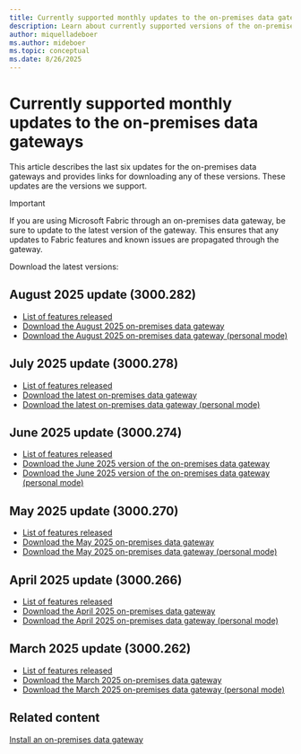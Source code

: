 ```yaml
---
title: Currently supported monthly updates to the on-premises data gateways
description: Learn about currently supported versions of the on-premises data gateways.
author: miquelladeboer
ms.author: mideboer
ms.topic: conceptual
ms.date: 8/26/2025
---
```


# Currently supported monthly updates to the on-premises data gateways

This article describes the last six updates for the on-premises data gateways and provides links for downloading any of these versions. These updates are the versions we support.

> [!IMPORTANT]
> If you are using Microsoft Fabric through an on-premises data gateway, be sure to update to the latest version of the gateway. This ensures that any updates to Fabric features and known issues are propagated through the gateway.

Download the latest versions:

## August 2025 update (3000.282)

- [List of features released](https://blog.fabric.microsoft.com/en-us/blog/on-premises-data-gateway-august-2025-release/)
- [Download the August 2025 on-premises data gateway](https://download.microsoft.com/download/D/A/1/DA1FDDB8-6DA8-4F50-B4D0-18019591E182/GatewayInstall-25-08.exe)
- [Download the August 2025 on-premises data gateway (personal mode)](https://download.microsoft.com/download/6/0/2/602A459E-E1A3-4FB9-B07F-FC2B60881900/On-premises%20data%20gateway%20(personal%20mode)-25-08.exe)

## July 2025 update (3000.278)

- [List of features released](https://blog.fabric.microsoft.com/en-us/blog/on-premises-data-gateway-july-2025-release/)
- [Download the latest on-premises data gateway](https://download.microsoft.com/download/D/A/1/DA1FDDB8-6DA8-4F50-B4D0-18019591E182/GatewayInstall-25-07.exe)
- [Download the latest on-premises data gateway (personal mode)](https://download.microsoft.com/download/6/0/2/602A459E-E1A3-4FB9-B07F-FC2B60881900/On-premises%20data%20gateway%20(personal%20mode)-25-07.exe)

## June 2025 update (3000.274)

- [List of features released](https://blog.fabric.microsoft.com/en-us/blog/on-premises-data-gateway-june-2025-release/)
- [Download the June 2025 version of the on-premises data gateway](https://download.microsoft.com/download/D/A/1/DA1FDDB8-6DA8-4F50-B4D0-18019591E182/GatewayInstall-25-06.exe)
- [Download the June 2025 version of the on-premises data gateway (personal mode)](https://download.microsoft.com/download/6/0/2/602A459E-E1A3-4FB9-B07F-FC2B60881900/On-premises%20data%20gateway%20(personal%20mode)-25-06.exe)

## May 2025 update (3000.270)

- [List of features released](https://blog.fabric.microsoft.com/en-us/blog/on-premises-data-gateway-may-2025-release/)
- [Download the May 2025 on-premises data gateway](https://download.microsoft.com/download/D/A/1/DA1FDDB8-6DA8-4F50-B4D0-18019591E182/GatewayInstall-25-05.exe)
- [Download the May 2025 on-premises data gateway (personal mode)](https://download.microsoft.com/download/6/0/2/602A459E-E1A3-4FB9-B07F-FC2B60881900/On-premises%20data%20gateway%20(personal%20mode)-25-05.exe)

## April 2025 update (3000.266)

- [List of features released](https://blog.fabric.microsoft.com/en-us/blog/on-premises-data-gateway-april-2025-release/)
- [Download the April 2025 on-premises data gateway](https://download.microsoft.com/download/D/A/1/DA1FDDB8-6DA8-4F50-B4D0-18019591E182/GatewayInstall-25-04.exe)
- [Download the April 2025 on-premises data gateway (personal mode)](https://download.microsoft.com/download/6/0/2/602A459E-E1A3-4FB9-B07F-FC2B60881900/On-premises%20data%20gateway%20(personal%20mode)-25-04.exe)

## March 2025 update (3000.262)

- [List of features released](https://blog.fabric.microsoft.com/en-us/blog/on-premises-data-gateway-march-2025-release/)
- [Download the March 2025 on-premises data gateway](https://download.microsoft.com/download/D/A/1/DA1FDDB8-6DA8-4F50-B4D0-18019591E182/GatewayInstall-25-03.exe)
- [Download the March 2025 on-premises data gateway (personal mode)](https://download.microsoft.com/download/6/0/2/602A459E-E1A3-4FB9-B07F-FC2B60881900/On-premises%20data%20gateway%20(personal%20mode)-25-03.exe)

## Related content

[Install an on-premises data gateway](service-gateway-install.md)

